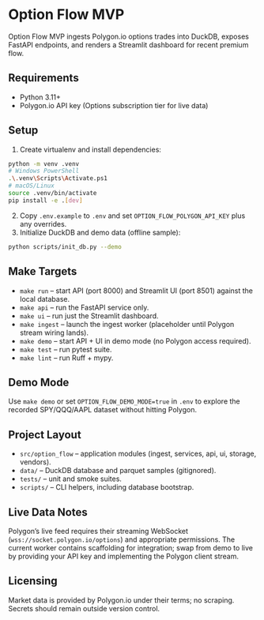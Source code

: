 ﻿# Option Flow MVP

Option Flow MVP ingests Polygon.io options trades into DuckDB, exposes FastAPI endpoints, and renders a Streamlit dashboard for recent premium flow.

## Requirements
- Python 3.11+
- Polygon.io API key (Options subscription tier for live data)

## Setup
1. Create virtualenv and install dependencies:
```bash
python -m venv .venv
# Windows PowerShell
.\.venv\Scripts\Activate.ps1
# macOS/Linux
source .venv/bin/activate
pip install -e .[dev]
```
2. Copy `.env.example` to `.env` and set `OPTION_FLOW_POLYGON_API_KEY` plus any overrides.
3. Initialize DuckDB and demo data (offline sample):
```bash
python scripts/init_db.py --demo
```

## Make Targets
- `make run` – start API (port 8000) and Streamlit UI (port 8501) against the local database.
- `make api` – run the FastAPI service only.
- `make ui` – run just the Streamlit dashboard.
- `make ingest` – launch the ingest worker (placeholder until Polygon stream wiring lands).
- `make demo` – start API + UI in demo mode (no Polygon access required).
- `make test` – run pytest suite.
- `make lint` – run Ruff + mypy.

## Demo Mode
Use `make demo` or set `OPTION_FLOW_DEMO_MODE=true` in `.env` to explore the recorded SPY/QQQ/AAPL dataset without hitting Polygon.

## Project Layout
- `src/option_flow` – application modules (ingest, services, api, ui, storage, vendors).
- `data/` – DuckDB database and parquet samples (gitignored).
- `tests/` – unit and smoke suites.
- `scripts/` – CLI helpers, including database bootstrap.

## Live Data Notes
Polygon’s live feed requires their streaming WebSocket (`wss://socket.polygon.io/options`) and appropriate permissions. The current worker contains scaffolding for integration; swap from demo to live by providing your API key and implementing the Polygon client stream.

## Licensing
Market data is provided by Polygon.io under their terms; no scraping. Secrets should remain outside version control.
